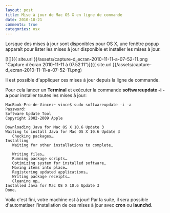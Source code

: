 ```yaml
---
layout: post
title: Mise à jour de Mac OS X en ligne de commande
date: 2010-10-21
comments: true
categories: osx
---
```


Lorsque des mises à jour sont disponibles pour OS X, une fenêtre popup apparaît pour lister les mises à jour disponible et installer les mises à jour.

[![]({{ site.url }}/assets/capture-d_ecran-2010-11-11-a-07-52-11.png "Capture d’écran 2010-11-11 à 07.52.11")]({{ site.url }}/assets/capture-d_ecran-2010-11-11-a-07-52-11.png)

Il est possible d'appliquer ces mises à jour depuis la ligne de commande.

Pour cela lancer un **Terminal** et exécuter la commande **softwareupdate -i -a** pour installer toutes les mises à jour:

```
MacBook-Pro-de-Vince:~ vince$ sudo softwareupdate -i -a
Password:
Software Update Tool
Copyright 2002-2009 Apple

Downloading Java for Mac OS X 10.6 Update 3
Waiting to install Java for Mac OS X 10.6 Update 3
   Checking packages…
Installing
   Waiting for other installations to complete…

   Writing files…
   Running package scripts…
   Optimizing system for installed software…
   Moving items into place…
   Registering updated applications…
   Writing package receipts…
   Cleaning up…
Installed Java for Mac OS X 10.6 Update 3
Done.
```

Voila c'est fini, votre machine est à jour!
Par la suite, il sera possible d'automatiser l'installation de ces mises à jour avec **cron** ou **launchd**.
